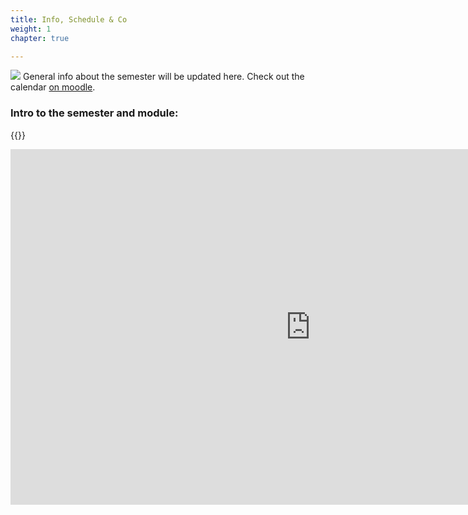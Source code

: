 ```yaml
---
title: Info, Schedule & Co
weight: 1
chapter: true

---
```

![](https://raw.githubusercontent.com/aaubs/ds-master/main/data/Images/Intro_BSD_M1.jpg)
General info about the semester will be updated here. Check out the calendar [on moodle](https://www.moodle.aau.dk/local/planning/calendar.php?fid=1710).

### Intro to the semester and module:

{{<gslides src="https://docs.google.com/presentation/d/e/2PACX-1vSvIFKG-1uTV3n0_QvqRU1AT5OAFnR6eE3GAhAc5l2Nr2p-P9hVdgMUGp9tzHjja8W3q8MKl0u8jd7q/embed?start=false&loop=false&delayms=60000" >}}

<!--

## Video from the Intro Session
PS: Sorry, the sound settings messed up - you have to turn up the volume.
{{< panopto "https://panopto.aau.dk/Panopto/Pages/Embed.aspx?id=2b686864-c8ae-486d-bfff-ad960079bbbb&autoplay=false&offerviewer=true&showtitle=true&showbrand=false&start=0&interactivity=all">}}

-->

<iframe src="https://docs.google.com/presentation/d/e/2PACX-1vSfT_fL6H8QyGXvbCw3KienhPvYRE2Wwkd6tjXBQ-8j5TJqzMIR42tCtqLqNQdUAT_ud8j-m2gyRNFK/embed?start=false&loop=false&delayms=3000" frameborder="0" width="960" height="569" allowfullscreen="true" mozallowfullscreen="true" webkitallowfullscreen="true"></iframe>